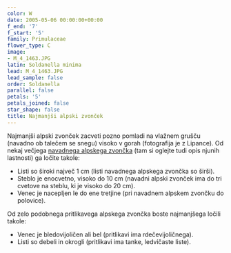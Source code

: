 ```yaml
---
color: W
date: 2005-05-06 00:00:00+00:00
f_end: '7'
f_start: '5'
family: Primulaceae
flower_type: C
image:
- M_4_1463.JPG
latin: Soldanella minima
lead: M_4_1463.JPG
lead_sample: false
order: Soldanella
parallel: false
petals: '5'
petals_joined: false
star_shape: false
title: Najmanjši alpski zvonček
---
```

Najmanjši alpski zvonček zacveti pozno pomladi na vlažnem grušču (navadno ob talečem se snegu) visoko v gorah (fotografija je z Lipance). Od nekaj večjega [navadnega alpskega zvončka](../soldanellaalpina/) (tam si oglejte tudi opis njunih lastnosti) ga ločite takole:

-   Listi so široki največ 1 cm (listi navadnega alpskega zvončka so širši).
-   Steblo je enocvetno, visoko do 10 cm (navadni alpski zvonček ima do tri cvetove na steblu, ki je visoko do 20 cm).
-   Venec je nacepljen le do ene tretjine (pri navadnem alpskem zvončku do polovice).

Od zelo podobnega pritlikavega alpskega zvončka boste najmanjšega ločili takole:

-   Venec je bledovijoličen ali bel (pritlikavi ima rdečevijoličnega).
-   Listi so debeli in okrogli (pritlikavi ima tanke, ledvičaste liste).
